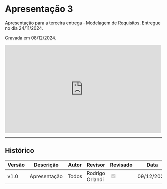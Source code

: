 # Apresentação 3

Apresentação para a terceira entrega - Modelagem de Requisitos. Entregue no dia 24/11/2024.

Gravada em 08/12/2024.

<iframe width="500" height="285" src="https://www.youtube.com/embed/Jcue8G-27Ak" title="[2024-2] Requisitos - Grupo 2 - Apresentação 1" frameborder="0" allow="accelerometer; autoplay; clipboard-write; encrypted-media; gyroscope; picture-in-picture; web-share" referrerpolicy="strict-origin-when-cross-origin" allowfullscreen></iframe>

---

## Histórico

| Versão | Descrição                  | Autor     | Revisor | Revisado | Data       |
|--------|----------------------------|-----------|---------|----------|------------|
| v1.0   | Apresentação               | Todos     | Rodrigo Orlandi    | <input type="checkbox" onclick="return false;" disabled checked/>     | 09/12/2024 |
